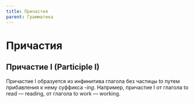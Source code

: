 ```yaml
---
title: Причастия
parent: Грамматика
---
```


# Причастия

## Причастие I (Participle I)

Причастие I образуется из инфинитива глагола без частицы *to* путем
прибавления к нему суффикса *-ing*.  Например, причастие I от глагола
to read — reading, от глагола to work — working.
